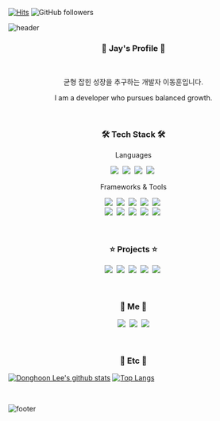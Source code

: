 [![Hits](https://hits.seeyoufarm.com/api/count/incr/badge.svg?url=https%3A%2F%2Fgithub.com%2Fdongjay00&count_bg=%2379C83D&title_bg=%23555555&&icon=github.svg&icon_color=%23E7E7E7&title=hits&edge_flat=false)](https://hits.seeyoufarm.com)
![GitHub followers](https://img.shields.io/github/followers/dongjay00?style=social)

![header](https://capsule-render.vercel.app/api?type=waving&color=gradient&height=200&section=header&text=Donghoon%20Lee&fontSize=90&animation=twinkling&fontAlignY=37)

<h3 align="center">📘 Jay's Profile 📘</h3>

<br>
<p align="center">균형 잡힌 성장을 추구하는 개발자 이동훈입니다.</p>
<p align="center">I am a developer who pursues balanced growth.</p>

<br>
<h3 align="center">🛠 Tech Stack 🛠</h3>

<p align="center"> Languages </p>

<p align="center">
  <img src="https://img.shields.io/badge/Python-3766AB?style=flat-square&logo=Python&logoColor=white"/>&nbsp 
  <img src="https://img.shields.io/badge/Javascript-ffb13b?style=flat-square&logo=javascript&logoColor=white"/>&nbsp
  <img src="https://img.shields.io/badge/HTML5-E34F26?style=flat-square&logo=html5&logoColor=white"/>&nbsp 
  <img src="https://img.shields.io/badge/CSS3-1572B6?style=flat-square&logo=css3&logoColor=white"/>&nbsp
</p>

<p align="center"> Frameworks & Tools </p>

<p align="center">
  <img src="https://img.shields.io/badge/Django-092E20?style=flat-square&logo=Django&logoColor=white"/>&nbsp 
  <img src="https://img.shields.io/badge/Express-000000?style=flat-square&logo=Express&logoColor=white"/>&nbsp
  <img src="https://img.shields.io/badge/Vue.js-4FC08D?style=flat-square&logo=Vue.js&logoColor=white"/>&nbsp
  <img src="https://img.shields.io/badge/Node.js-339933?style=flat-square&logo=Node.js&logoColor=white"/>&nbsp
  <img src="https://img.shields.io/badge/Electron-47848F?style=flat-square&logo=Electron&logoColor=white"/>&nbsp
  <br>
  <img src="https://img.shields.io/badge/Mysql-4479A1?style=flat-square&logo=MySql&logoColor=white"/>&nbsp 
  <img src="https://img.shields.io/badge/Amazon AWS-232F3E?style=flat-square&logo=amazon-aws&logoColor=white"/>&nbsp 
  <img src="https://img.shields.io/badge/Netlify-00C7B7?style=flat-square&logo=Netlify&logoColor=white"/>&nbsp
  <img src="https://img.shields.io/badge/Nginx-009639?style=flat-square&logo=Nginx&logoColor=white"/>&nbsp
  <img src="https://img.shields.io/badge/Docker-2496ED?style=flat-square&logo=Docker&logoColor=white"/>&nbsp
</p>

<br>
<h3 align="center"> ⭐ Projects ⭐ </h3>
  
<p align="center">
  <a href="https://github.com/dongjay00/fospublisher"><img src="https://img.shields.io/badge/%EC%97%AD%EC%A0%84%EA%B8%B0%EB%A1%9D%EC%86%8C-yellowgreen"/></a>&nbsp
  <a href="https://github.com/dongjay00/RUS"><img src="https://img.shields.io/badge/RUS-green"/></a>&nbsp
  <a href="https://github.com/dongjay00/ChallengeSNS-CHABIT"><img src="https://img.shields.io/badge/CHABIT-red"/></a>&nbsp
  <a href="https://github.com/dongjay00/Movie24"><img src="https://img.shields.io/badge/Movie24-black"/></a>&nbsp
  <a href="https://github.com/fospublisher201/fospublisher-vue-text-editor"><img src="https://img.shields.io/badge/TextEditor-white"/></a>&nbsp
</p>

<br>
<h3 align="center"> 🍒 Me 🍒 </h3>

<p align="center">
  <a href="https://jswdiary.tistory.com/"><img src="https://img.shields.io/badge/Tech%20Blog-11B48A?style=flat-square&logo=Vimeo&logoColor=white&link=https://jswdiary.tistory.com/"/></a>&nbsp
  <a href="https://www.instagram.com/dongjay00/"><img src="https://img.shields.io/badge/Instagram-E4405F?style=flat-square&logo=Instagram&logoColor=white&link=https://www.instagram.com/dongjay00/"/></a>&nbsp
  <a href="mailto:cjswodlehdgn@gmail.com"><img src="https://img.shields.io/badge/Gmail-d14836?style=flat-square&logo=Gmail&logoColor=white&link=mailto:cjswodlehdgn@gmail.com"/></a>
</p>

<br>
<h3 align="center"> 🍋 Etc 🍋 </h3>

[![Donghoon Lee's github stats](https://github-readme-stats.vercel.app/api?username=dongjay00&show_icons=true&theme=dracula)](https://github.com/dongjay00/github-readme-stats)
[![Top Langs](https://github-readme-stats.vercel.app/api/top-langs/?username=dongjay00&layout=compact&theme=dracula)](https://github.com/dongjay00)

<br>

![footer](https://capsule-render.vercel.app/api?type=waving&color=gradient&height=200&section=footer&animation=twinkling)

